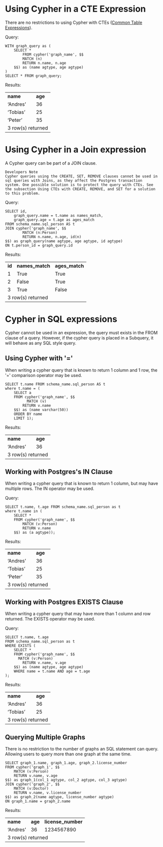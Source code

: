 

# Using Cypher in a CTE Expression

There are no restrictions to using Cypher with CTEs ([Common Table Expressions](https://www.postgresql.org/docs/current/queries-with.html)).

Query:


```postgresql
WITH graph_query as (
    SELECT *
        FROM cypher('graph_name', $$
        MATCH (n)
        RETURN n.name, n.age
    $$) as (name agtype, age agtype)
)
SELECT * FROM graph_query;
```


Results:


<table>
  <tr>
   <td><strong>name</strong>
   </td>
   <td><strong>age</strong>
   </td>
  </tr>
  <tr>
   <td>‘Andres’
   </td>
   <td>36
   </td>
  </tr>
  <tr>
   <td>‘Tobias’
   </td>
   <td>25
   </td>
  </tr>
  <tr>
   <td>‘Peter’
   </td>
   <td>35
   </td>
  </tr>
  <tr>
   <td colspan="2" >3 row(s) returned
   </td>
  </tr>
</table>



# Using Cypher in a Join expression

A Cypher query can be part of a JOIN clause.


```
Developers Note
Cypher queries using the CREATE, SET, REMOVE clauses cannot be used in sql queries with Joins, as they affect the Postgres transaction system. One possible solution is to protect the query with CTEs. See the subsection Using CTEs with CREATE, REMOVE, and SET for a solution to this problem.
```


Query:


```postgresql
SELECT id, 
    graph_query.name = t.name as names_match,
    graph_query.age = t.age as ages_match
FROM schema_name.sql_person AS t
JOIN cypher('graph_name', $$
        MATCH (n:Person)
        RETURN n.name, n.age, id(n)
$$) as graph_query(name agtype, age agtype, id agtype)
ON t.person_id = graph_query.id
```


Results:


<table>
  <tr>
   <td><strong>id</strong>
   </td>
   <td><strong>names_match</strong>
   </td>
   <td><strong>ages_match</strong>
   </td>
  </tr>
  <tr>
   <td>1
   </td>
   <td>True
   </td>
   <td>True
   </td>
  </tr>
  <tr>
   <td>2
   </td>
   <td>False
   </td>
   <td>True
   </td>
  </tr>
  <tr>
   <td>3
   </td>
   <td>True
   </td>
   <td>False
   </td>
  </tr>
  <tr>
   <td colspan="3" >3 row(s) returned
   </td>
  </tr>
</table>


# Cypher in SQL expressions

Cypher cannot be used in an expression, the query must exists in the FROM clause of a query. However, if the cypher query is placed in a Subquery, it will behave as any SQL style query.


## Using Cypher with '='

When writing a cypher query that is known to return 1 column and 1 row, the '=' comparison operator may be used.


```postgresql
SELECT t.name FROM schema_name.sql_person AS t
where t.name = (
    SELECT a
    FROM cypher('graph_name', $$
    	  MATCH (v)
        RETURN v.name
    $$) as (name varchar(50))
    ORDER BY name
    LIMIT 1);
```


Results:


<table>
  <tr>
   <td><strong>name</strong>
   </td>
   <td><strong>age</strong>
   </td>
  </tr>
  <tr>
   <td>‘Andres’
   </td>
   <td>36
   </td>
  </tr>
  <tr>
   <td colspan="2" >3 row(s) returned
   </td>
  </tr>
</table>



## Working with Postgres's IN Clause

When writing a cypher query that is known to return 1 column, but may have multiple rows. The IN operator may be used.

Query:


```postgresql
SELECT t.name, t.age FROM schema_name.sql_person as t 
where t.name in (
    SELECT *
    FROM cypher('graph_name', $$
        MATCH (v:Person)
        RETURN v.name 
    $$) as (a agtype));
```


Results:


<table>
  <tr>
   <td><strong>name</strong>
   </td>
   <td><strong>age</strong>
   </td>
  </tr>
  <tr>
   <td>‘Andres’
   </td>
   <td>36
   </td>
  </tr>
  <tr>
   <td>‘Tobias’
   </td>
   <td>25
   </td>
  </tr>
  <tr>
   <td>‘Peter’
   </td>
   <td>35
   </td>
  </tr>
  <tr>
   <td colspan="2" >3 row(s) returned
   </td>
  </tr>
</table>



## Working with Postgres EXISTS Clause

When writing a cypher query that may have more than 1 column and row returned. The EXISTS operator may be used.

Query:


```postgresql
SELECT t.name, t.age
FROM schema_name.sql_person as t
WHERE EXISTS (
    SELECT *
    FROM cypher('graph_name', $$
	  MATCH (v:Person)
        RETURN v.name, v.age
    $$) as (name agtype, age agtype)
    WHERE name = t.name AND age = t.age
);
```


Results:


<table>
  <tr>
   <td><strong>name</strong>
   </td>
   <td><strong>age</strong>
   </td>
  </tr>
  <tr>
   <td>‘Andres’
   </td>
   <td>36
   </td>
  </tr>
  <tr>
   <td>‘Tobias’
   </td>
   <td>25
   </td>
  </tr>
  <tr>
   <td colspan="2" >3 row(s) returned
   </td>
  </tr>
</table>



## Querying Multiple Graphs

There is no restriction to the number of graphs an SQL statement can query. Allowing users to query more than one graph at the same time.


```postgresql
SELECT graph_1.name, graph_1.age, graph_2.license_number
FROM cypher('graph_1', $$
    MATCH (v:Person)
    RETURN v.name, v.age
$$) as graph_1(col_1 agtype, col_2 agtype, col_3 agtype)
JOIN cypher('graph_2', $$
    MATCH (v:Doctor)
    RETURN v.name, v.license_number
$$) as graph_2(name agtype, license_number agtype)
ON graph_1.name = graph_2.name
```

Results:


<table>
  <tr>
   <td><strong>name</strong>
   </td>
   <td><strong>age</strong>
   </td>
   <td><strong>license_number</strong>
   </td>
  </tr>
  <tr>
   <td>‘Andres’
   </td>
   <td>36
   </td>
   <td>1234567890
   </td>
  </tr>
  <tr>
   <td colspan="3" >3 row(s) returned
   </td>
  </tr>
</table>




